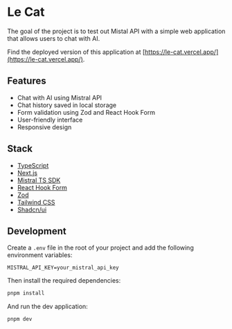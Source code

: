 # Le Cat

The goal of the project is to test out Mistal API with a simple web application that allows users to chat with AI.

Find the deployed version of this application at [https://le-cat.vercel.app/](https://le-cat.vercel.app/).

## Features

- Chat with AI using Mistral API
- Chat history saved in local storage
- Form validation using Zod and React Hook Form
- User-friendly interface
- Responsive design

## Stack

- [TypeScript](https://www.typescriptlang.org/)
- [Next.js](https://nextjs.org/)
- [Mistral TS SDK](https://www.npmjs.com/package/@mistralai/mistralai)
- [React Hook Form](https://react-hook-form.com/)
- [Zod](https://zod.dev/)
- [Tailwind CSS](https://tailwindcss.com/)
- [Shadcn/ui](https://ui.shadcn.com/)

## Development

Create a `.env` file in the root of your project and add the following environment variables:

```env
MISTRAL_API_KEY=your_mistral_api_key
```

Then install the required dependencies:

```bash
pnpm install
```

And run the dev application:

```bash
pnpm dev
```
